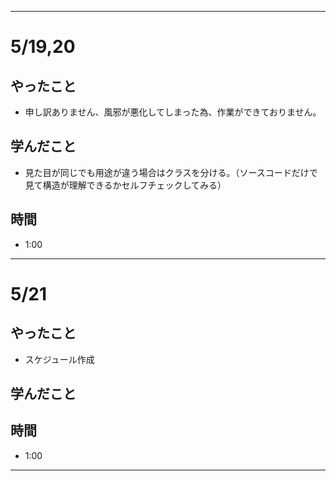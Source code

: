 ------------------------------------------------------------------------------------
# 5/19,20
## やったこと  
- 申し訳ありません、風邪が悪化してしまった為、作業ができておりません。

## 学んだこと  
- 見た目が同じでも用途が違う場合はクラスを分ける。（ソースコードだけで見て構造が理解できるかセルフチェックしてみる）  

## 時間    
- 1:00  

------------------------------------------------------------------------------------

# 5/21
## やったこと  
- スケジュール作成

## 学んだこと   

## 時間    
- 1:00  

------------------------------------------------------------------------------------
